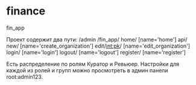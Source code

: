 # finance
fin_app

Проект содержит два пути:
/admin
/fin_app/
   home/ [name='home']
   api/
   new/ [name='create_organization']
   edit/<int:pk>/ [name='edit_organization']
   login/ [name='login']
   logout/ [name='logout']
   register/ [name='register']

Есть распределение по ролям Куратор и Ревьюер. Настройки для каждой из ролей и групп можно просмотреть в админ панели root:admin123.
